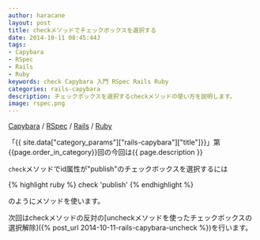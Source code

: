 ```yaml
---
author: haracane
layout: post
title: checkメソッドでチェックボックスを選択する
date: 2014-10-11 08:45:44J
tags:
- Capybara
- RSpec
- Rails
- Ruby
keywords: check Capybara 入門 RSpec Rails Ruby
categories: rails-capybara
description: チェックボックスを選択するcheckメソッドの使い方を説明します。
image: rspec.png
---
```

[Capybara](/tags/capybara/) / [RSpec](/tags/rspec/) / [Rails](/tags/rails/) / [Ruby](/tags/ruby/)

「{{ site.data["category_params"]["rails-capybara"]["title"]}}」第{{page.order_in_category}}回の今回は{{ page.description }}

`check`メソッドでid属性が"publish"のチェックボックスを選択するには

{% highlight ruby %}
check 'publish'
{% endhighlight %}

のようにメソッドを使います。

次回はcheckメソッドの反対の[uncheckメソッドを使ったチェックボックスの選択解除]({% post_url 2014-10-11-rails-capybara-uncheck %})を行います。
